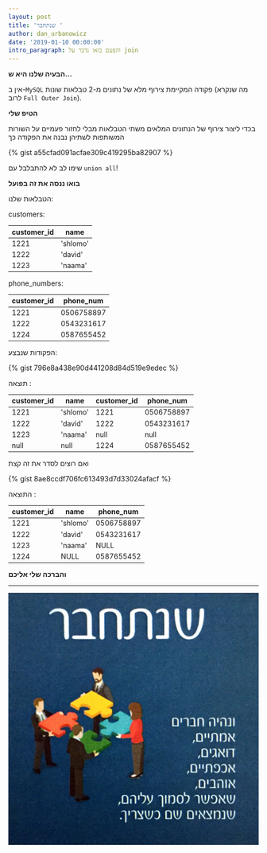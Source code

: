 ```yaml
---
layout: post
title: 'שנתחבר '
author: dan_urbanowicz
date: '2019-01-10 00:00:00'
intro_paragraph: והפעם בואו נדבר על join
---
```

**הבעיה שלנו היא ש...**

אין ב-`MySQL` פקודה המקיימת צירוף מלא של נתונים מ-2 טבלאות שונות (מה שנקרא לרוב `Full Outer Join`). 

**הטיפ שלי**

בכדי ליצור צירוף של הנתונים המלאים משתי הטבלאות מבלי לחזור פעמיים על השורות המשותפות לשתיהן נבנה את הפקודה כך

{% gist a55cfad091acfae309c419295ba82907 %}

שימו לב לא להתבלבל עם `union all`!

**בואו ננסה את זה בפועל**

 הטבלאות שלנו: 

customers:

| customer_id | name     |
| ----------- | -------- |
| 1221        | 'shlomo' |
| 1222        | 'david'  |
| 1223        | 'naama'  |

phone_numbers:

| customer_id | phone_num  |
| ----------- | ---------- |
| 1221        | 0506758897 |
| 1222        | 0543231617 |
| 1224        | 0587655452 |

הפקודות שנבצע:

{% gist 796e8a438e90d441208d84d519e9edec %}

תוצאה
:

| customer_id | name     | customer_id | phone_num  |
| ----------- | -------- | ----------- | ---------- |
| 1221        | 'shlomo' | 1221        | 0506758897 |
| 1222        | 'david'  | 1222        | 0543231617 |
| 1223        | 'naama'  | null        | null       |
| null        | null     | 1224        | 0587655452 |

ואם רוצים לסדר את זה קצת 

{% gist 8ae8ccdf706fc613493d7d33024afacf %}

התוצאה
:

| customer_id | name     | phone_num  |
| ----------- | -------- | ---------- |
| 1221        | 'shlomo' | 0506758897 |
| 1222        | 'david'  | 0543231617 |
| 1223        | 'naama'  | NULL       |
| 1224        | NULL     | 0587655452 |

**והברכה שלי אליכם**



****

![](/assets/img/uploads/שנתחבר.jpg)


